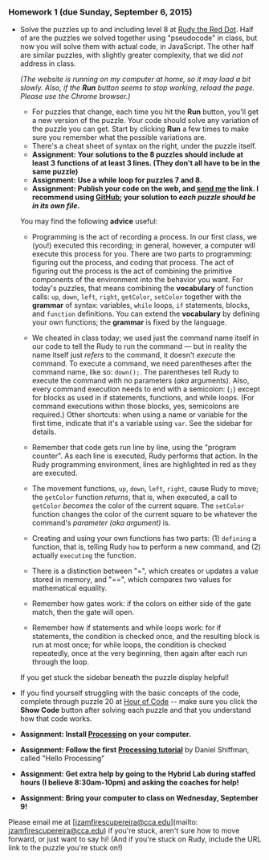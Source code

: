 ### Homework 1 (due Sunday, September 6, 2015)

- Solve the puzzles up to and including level 8 at [Rudy the Red Dot](http://rudy.zamfi.net). Half of are the puzzles we solved together using "pseudocode" in class, but now you will solve them with actual code, in JavaScript. The other half are similar puzzles, with slightly greater complexity, that we did *not* address in class.
  
  *(The website is running on my computer at home, so it may load a bit slowly. Also, if the <strong>Run</strong> button seems to stop working, reload the page. Please use the Chrome browser.)*

    - For puzzles that change, each time you hit the **Run** button, you'll get a new version of the puzzle. Your code should solve any variation of the puzzle you can get. Start by clicking **Run** a few times to make sure you remember what the possible variations are.
    - There's a cheat sheet of syntax on the right, under the puzzle itself.
    - **Assignment: Your solutions to the 8 puzzles should include at least 3 functions of at least 3 lines. (They don't all have to be in the same puzzle)**
    - **Assignment: Use a while loop for puzzles 7 and 8.**
    - **Assignment: Publish your code on the web, and [send me](mailto:jzamfirescupereira@cca.edu) the link. I recommend using [GitHub](/github-guide.md); your solution to *each puzzle should be in its own file*.**

  You may find the following **advice** useful:
  
    - Programming is the act of recording a process. In our first class, we (you!) executed this recording; in general, however, a computer will execute this process for you. There are two parts to programming: figuring out the process, and coding that process. The act of figuring out the process is the act of combining the primitive components of the environment into the behavior you want. For today's puzzles, that means combining the **vocabulary** of function calls: `up`, `down`, `left`, `right`, `getColor`, `setColor` together with the **grammar** of syntax: variables, `while` loops, `if` statements, blocks, and `function` definitions. You can extend the **vocabulary** by defining your own functions; the **grammar** is fixed by the language.

    - We cheated in class today; we used just the command name itself in our code to tell the Rudy to run the command — but in reality the name itself just *refers* to the command, it doesn't *execute* the command. To execute a command, we need parentheses after the command name, like so: `down();`. The parentheses tell Rudy to execute the command with no parameters (*aka* arguments). Also, every command execution needs to end with a semicolon: (`;`) except for blocks as used in if statements, functions, and while loops. (For command executions within those blocks, yes, semicolons are required.) Other shortcuts: when using a name or variable for the first time, indicate that it's a variable using `var`. See the sidebar for details.

    - Remember that code gets run line by line, using the "program counter". As each line is executed, Rudy performs that action. In the Rudy programming environment, lines are highlighted in red as they are executed.

    - The movement functions, `up`, `down`, `left`, `right`, cause Rudy to move; the `getColor` function *returns*, that is, when executed, a call to `getColor` *becomes* the color of the current square. The `setColor` function changes the color of the current square to be whatever the command's *parameter (aka argument)* is.

    - Creating and using your own functions has two parts: (1) `defining` a function, that is, telling Rudy `how` to perform a new command, and (2) actually `executing` the function.

    - There is a distinction between "=", which creates or updates a value stored in memory, and "==", which compares two values for mathematical equality.

    - Remember how gates work: if the colors on either side of the gate match, then the gate will open.

    - Remember how if statements and while loops work: for if statements, the condition is checked once, and the resulting block is run at most once; for while loops, the condition is checked repeatedly, once at the very beginning, then again after each run through the loop.
  
  If you get stuck the sidebar beneath the puzzle display helpful!

- If you find yourself struggling with the basic concepts of the code, complete through puzzle 20 at [Hour of Code](http://learn.code.org/hoc/1) -- make sure you click the **Show Code** button after solving each puzzle and that you understand how that code works.

- **Assignment: Install [Processing](https://processing.org/download/?processing) on your computer.**

- **Assignment: Follow the first [Processing tutorial](https://processing.org/tutorials/)** by Daniel Shiffman, called "Hello Processing"

- **Assignment: Get extra help by going to the Hybrid Lab during staffed hours (I believe 8:30am-10pm) and asking the coaches for help!**

- **Assignment: Bring your computer to class on Wednesday, September 9!**

Please email me at [jzamfirescupereira@cca.edu](mailto: jzamfirescupereira@cca.edu) if you're stuck, aren't sure how to move forward, or just want to say hi! (And if you're stuck on Rudy, include the URL link to the puzzle you're stuck on!)
